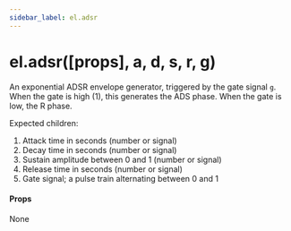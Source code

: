 ```yaml
---
sidebar_label: el.adsr
---
```


# el.adsr([props], a, d, s, r, g)

An exponential ADSR envelope generator, triggered by the gate signal `g`. When the
gate is high (1), this generates the ADS phase. When the gate is low, the R phase.

Expected children:
1. Attack time in seconds (number or signal)
2. Decay time in seconds (number or signal)
3. Sustain amplitude between 0 and 1 (number or signal)
4. Release time in seconds (number or signal)
5. Gate signal; a pulse train alternating between 0 and 1

#### Props

None
